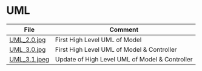 # UML


| File                                                                                              | Comment                                        |
|---------------------------------------------------------------------------------------------------|------------------------------------------------|
| [UML_2.0.jpg](https://github.com/federicodeintrona/IS23-AM06/blob/main/Diagram/UML/UML_2.0.jpg)   | First High Level UML of Model                  |
| [UML_3.0.jpg](https://github.com/federicodeintrona/IS23-AM06/blob/main/Diagram/UML/UML_3.0.jpg)   | First High Level UML of Model & Controller     |
| [UML_3.1.jpeg](https://github.com/federicodeintrona/IS23-AM06/blob/main/Diagram/UML/UML_3.1.jpeg) | Update of High Level UML of Model & Controller |


